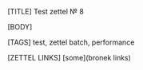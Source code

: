 [TITLE]
Test zettel № 8

[BODY]

[TAGS]
test, zettel batch, performance

[ZETTEL LINKS]
[some](bronek links)